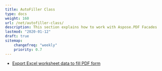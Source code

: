 ```yaml
---
title: AutoFiller Class
type: docs
weight: 160
url: /net/autofiller-class/
description: This section explains how to work with Aspose.PDF Facades with AutoFiller Class.
lastmod: "2020-01-12"
draft: true
sitemap:
    changefreq: "weekly"
    priority: 0.7
---
```


- [Export Excel worksheet data to fill PDF form](/pdf/net/export-excel-worksheet-data-to-fill-pdf-form/)
